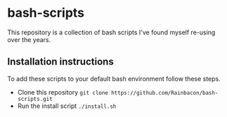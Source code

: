 # bash-scripts

This repository is a collection of bash scripts I've found myself re-using over the years.

## Installation instructions

To add these scripts to your default bash environment follow these steps.

* Clone this repository `git clone https://github.com/Rainbacon/bash-scripts.git`
* Run the install script `./install.sh`
